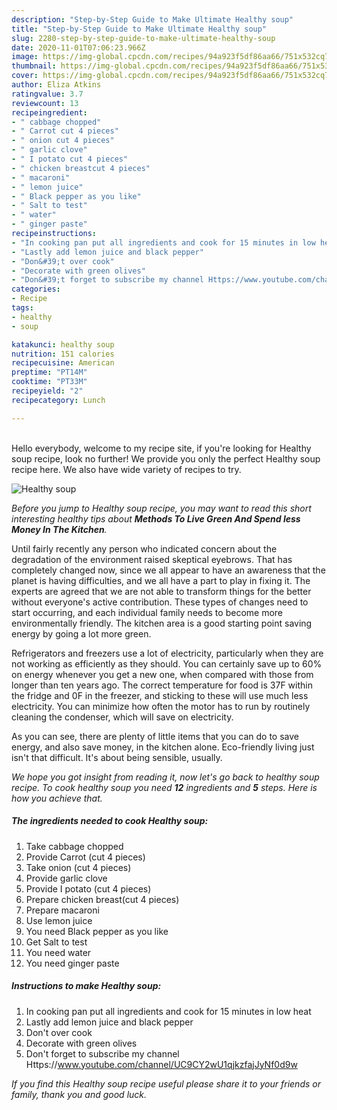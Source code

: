 ```yaml
---
description: "Step-by-Step Guide to Make Ultimate Healthy soup"
title: "Step-by-Step Guide to Make Ultimate Healthy soup"
slug: 2280-step-by-step-guide-to-make-ultimate-healthy-soup
date: 2020-11-01T07:06:23.966Z
image: https://img-global.cpcdn.com/recipes/94a923f5df86aa66/751x532cq70/healthy-soup-recipe-main-photo.jpg
thumbnail: https://img-global.cpcdn.com/recipes/94a923f5df86aa66/751x532cq70/healthy-soup-recipe-main-photo.jpg
cover: https://img-global.cpcdn.com/recipes/94a923f5df86aa66/751x532cq70/healthy-soup-recipe-main-photo.jpg
author: Eliza Atkins
ratingvalue: 3.7
reviewcount: 13
recipeingredient:
- " cabbage chopped"
- " Carrot cut 4 pieces"
- " onion cut 4 pieces"
- " garlic clove"
- " I potato cut 4 pieces"
- " chicken breastcut 4 pieces"
- " macaroni"
- " lemon juice"
- " Black pepper as you like"
- " Salt to test"
- " water"
- " ginger paste"
recipeinstructions:
- "In cooking pan put all ingredients and cook for 15 minutes in low heat"
- "Lastly add lemon juice and black pepper"
- "Don&#39;t over cook"
- "Decorate with green olives"
- "Don&#39;t forget to subscribe my channel Https://www.youtube.com/channel/UC9CY2wU1qjkzfajJyNf0d9w"
categories:
- Recipe
tags:
- healthy
- soup

katakunci: healthy soup 
nutrition: 151 calories
recipecuisine: American
preptime: "PT14M"
cooktime: "PT33M"
recipeyield: "2"
recipecategory: Lunch

---
```

<br>
Hello everybody, welcome to my recipe site, if you're looking for Healthy soup recipe, look no further! We provide you only the perfect Healthy soup recipe here. We also have wide variety of recipes to try.
<br>


![Healthy soup](https://img-global.cpcdn.com/recipes/94a923f5df86aa66/751x532cq70/healthy-soup-recipe-main-photo.jpg)

<i>Before you jump to Healthy soup recipe, you may want to read this short interesting healthy tips about 
<strong>Methods To Live Green And Spend less Money In The Kitchen</strong>.</i>
</br>

Until fairly recently any person who indicated concern about the degradation of the environment raised skeptical eyebrows. That has completely changed now, since we all appear to have an awareness that the planet is having difficulties, and we all have a part to play in fixing it. The experts are agreed that we are not able to transform things for the better without everyone's active contribution. These types of changes need to start occurring, and each individual family needs to become more environmentally friendly. The kitchen area is a good starting point saving energy by going a lot more green.

Refrigerators and freezers use a lot of electricity, particularly when they are not working as efficiently as they should. You can certainly save up to 60% on energy whenever you get a new one, when compared with those from longer than ten years ago. The correct temperature for food is 37F within the fridge and 0F in the freezer, and sticking to these will use much less electricity. You can minimize how often the motor has to run by routinely cleaning the condenser, which will save on electricity.

As you can see, there are plenty of little items that you can do to save energy, and also save money, in the kitchen alone. Eco-friendly living just isn't that difficult. It's about being sensible, usually.


<i>We hope you got insight from reading it, now let's go back to healthy soup recipe. To cook healthy soup you need <strong>12</strong> ingredients and <strong>5</strong> steps. Here is how you achieve that.
</i>

##### The ingredients needed to cook Healthy soup:

1. Take  cabbage chopped
1. Provide  Carrot (cut 4 pieces)
1. Take  onion (cut 4 pieces)
1. Provide  garlic clove
1. Provide  I potato (cut 4 pieces)
1. Prepare  chicken breast(cut 4 pieces)
1. Prepare  macaroni
1. Use  lemon juice
1. You need  Black pepper as you like
1. Get  Salt to test
1. You need  water
1. You need  ginger paste


##### Instructions to make Healthy soup:

1. In cooking pan put all ingredients and cook for 15 minutes in low heat
1. Lastly add lemon juice and black pepper
1. Don&#39;t over cook
1. Decorate with green olives
1. Don&#39;t forget to subscribe my channel Https://www.youtube.com/channel/UC9CY2wU1qjkzfajJyNf0d9w


<i>If you find this Healthy soup recipe useful please share it to your friends or family, thank you and good luck.</i>
